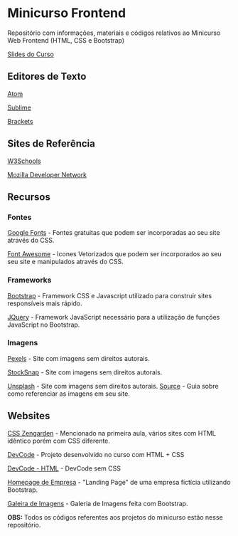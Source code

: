 # Minicurso Frontend
Repositório com informações, materiais e códigos relativos ao Minicurso Web Frontend (HTML, CSS e Bootstrap)

[Slides do Curso](https://docs.google.com/presentation/d/1TX1TFd4SOSBeMAz8TAbgU4porVMd2q6lcZUTNrq_lYo/edit?usp=sharing)

## Editores de Texto
[Atom](https://atom.io)

[Sublime](https://www.sublimetext.com)

[Brackets](http://brackets.io)

## Sites de Referência

[W3Schools](https://www.w3schools.com)

[Mozilla Developer Network](https://developer.mozilla.org/pt-BR/)

## Recursos

### Fontes
[Google Fonts](https://fonts.google.com) - Fontes gratuitas que podem ser incorporadas ao seu site através do CSS.

[Font Awesome](http://fontawesome.io) - Icones Vetorizados que podem ser incorporados ao seu seu site e manipulados através do CSS.

### Frameworks
[Bootstrap](http://getbootstrap.com) - Framework CSS e Javascript utilizado para construir sites responsíveis mais rápido.

[JQuery](http://jquery.com) - Framework JavaScript necessário para a utilização de funções JavaScript no Bootstrap.

### Imagens
[Pexels](https://www.pexels.com) - Site com imagens sem direitos autorais.

[StockSnap](https://stocksnap.io) - Site com imagens sem direitos autorais.

[Unsplash](https://unsplash.com) - Site com imagens sem direitos autorais. [Source](https://source.unsplash.com) - Guia sobre como referenciar as imagens em seu site.

## Websites
[CSS Zengarden](http://www.csszengarden.com) - Mencionado na primeira aula, vários sites com HTML idêntico porém com CSS diferente.

[DevCode](https://comppet.github.io/minicursoFrontend/devcode/) - Projeto desenvolvido no curso com HTML + CSS

[DevCode - HTML](https://comppet.github.io/minicursoFrontend/html/projeto/index.html) - DevCode sem CSS

[Homepage de Empresa](https://comppet.github.io/minicursoFrontend/landing/) - "Landing Page" de uma empresa fictícia utilizando Bootstrap.

[Galeira de Imagens](https://comppet.github.io/minicursoFrontend/galeria/) - Galeria de Imagens feita com Bootstrap.

**OBS:** Todos os códigos referentes aos projetos do minicurso estão nesse repositório.
